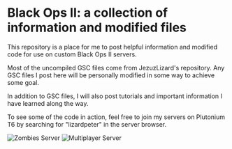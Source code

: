 # Black Ops II: a collection of information and modified files
This repository is a place for me to post helpful information and modified code for use on custom Black Ops II servers.

Most of the uncompiled GSC files come from JezuzLizard's repository. Any GSC files I post here will be personally modified in some way to achieve some goal.

In addition to GSC files, I will also post tutorials and important information I have learned along the way.

To see some of the code in action, feel free to join my servers on Plutonium T6 by searching for "lizardpeter" in the server browser.

![Zombies Server](https://github.com/lizardpeter/black_ops_2/blob/master/images/Zombies%20Servers%20Final.png)
![Multiplayer Server](https://github.com/lizardpeter/black_ops_2/blob/master/images/Multi%20Party%20Final.png)
